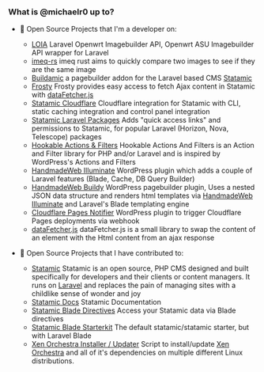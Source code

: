 ### What is @michaelr0 up to?

- 🔭 Open Source Projects that I'm a developer on:
  - [LOIA](https://github.com/michaelr0/laravel-openwrt-imagebuilder-api) Laravel Openwrt Imagebuilder API, Openwrt ASU Imagebuilder API wrapper for Laravel
  - [imeq-rs](https://github.com/michaelr0/imeq-rs) imeq rust aims to quickly compare two images to see if they are the same image 
  - [Buildamic](https://github.com/HandmadeWeb/buildamic) a pagebuilder addon for the Laravel based CMS [Statamic](https://statamic.com/)  
  - [Frosty](https://github.com/HandmadeWeb/frosty) Frosty provides easy access to fetch Ajax content in Statamic with [dataFetcher.js](https://github.com/HandmadeWeb/datafetcher.js)  
  - [Statamic Cloudflare](https://github.com/HandmadeWeb/statamic-cloudflare) Cloudflare integration for Statamic with CLI, static caching integration and control panel integration
  - [Statamic Laravel Packages](https://github.com/HandmadeWeb/statamic-laravel-packages) Adds "quick access links" and permissions to Statamic, for popular Laravel (Horizon, Nova, Telescope) packages
  - [Hookable Actions & Filters](https://github.com/HandmadeWeb/hookable-actions-filters) Hookable Actions And Filters is an Action and Filter library for PHP and/or Laravel and is inspired by WordPress's Actions and Filters
  - [HandmadeWeb Illuminate](https://github.com/HandmadeWeb/handmadeweb-illuminate) WordPress plugin which adds a couple of Laravel features (Blade, Cache, DB Query Builder)
  - [HandmadeWeb Buildy](https://github.com/HandmadeWeb/handmadeweb-buildy) WordPress pagebuilder plugin, Uses a nested JSON data structure and renders html templates via [HandmadeWeb Illuminate](https://github.com/HandmadeWeb/handmadeweb-illuminate) and Laravel's Blade templating engine
  - [Cloudflare Pages Notifier](https://github.com/HandmadeWeb/HandmadeWeb-CF-Pages-Notifier) WordPress plugin to trigger Cloudflare Pages deployments via webhook
  - [dataFetcher.js](https://github.com/HandmadeWeb/datafetcher.js) dataFetcher.js is a small library to swap the content of an element with the Html content from an ajax response

- 👯 Open Source Projects that I have contributed to:
  - [Statamic](https://github.com/statamic/cms) Statamic is an open source, PHP CMS designed and built specifically for developers and their clients or content managers. It runs on [Laravel](https://laravel.com/) and replaces the pain of managing sites with a childlike sense of wonder and joy
  - [Statamic Docs](https://github.com/statamic/docs) Statamic Documentation
  - [Statamic Blade Directives](https://github.com/edalzell/statamic-blade) Access your Statamic data via Blade directives
  - [Statamic Blade Starterkit](https://github.com/spatie/statamic-blade-starter-kit) The default statamic/statamic starter, but with Laravel Blade
  - [Xen Orchestra Installer / Updater](https://github.com/ronivay/XenOrchestraInstallerUpdater) Script to install/update [Xen Orchestra](https://xen-orchestra.com/) and all of it's dependencies on multiple different Linux distributions.
